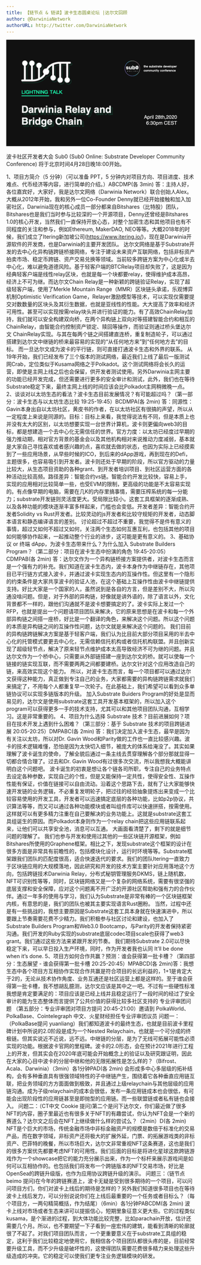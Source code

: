 ```yaml
---
title: 【链节点 & 链读】波卡生态圆桌论坛 |达尔文回顾
author: @DarwiniaNetwork
authorURL: http://twitter.com/DarwiniaNetwork
---
```


![](assets/2020-04-28-sub0-online.png)

波卡社区开发者大会 Sub0 (Sub0 Online: Substrate Developer Community Conference) 将于北京时间4月28日晚18:00开始。

<!--truncate-->



1、项目方简介（5 分钟）（可以准备 PPT，5 分钟内对项目方向、项目进度、技术难点、代币经济等内容，进行简单的介绍。）ABCDMP(各 3min) 
答：主持人好，各位嘉宾好，大家好，我是达尔文网络（Darwinia Network）联合创始人Alex。
大概从2012年开始，我和另外一位Co-Founder Denny就已经开始接触和加入加密社区，Darwinia现在的核心成员一部分都来自Bitshares（比特股）团队，Bitshares也是我们当时参与比较深的一个开源项目，Denny还曾经是Bitshares 1.0的核心开发，当然我们一直保持开放心态，对整个加密生态和其他项目也有不同程度的关注和参与，例如Ethereum, MakerDAO, NEO等等。大概2018年的时候，我们成立了Itering新加坡公司(https://www.itering.io/)，现在是Darwinia开源软件的开发商，也是Darwinia的主要开发团队。
达尔文网络是基于Substrate开发的去中心化异构链跨链桥接网络，专注于建设未来资产互联网络，包括非标资产拍卖市场、稳定币跨链、资产交易兑换等领域。当前较多跨链方案为中心化或半去中心化，难以避免道德风险。基于轻客户端的BTCRelay项目却失败了，这是因为经典轻客户端是线性relay区块，也就是每一个块都要relay，使得维护成本高昂，经济上不可为继。而达尔文Chain Relay是一种新颖的跨链验证Relay，实现了超级轻客户端，使用了Merkle Mountain Range（MMR）区块链头承诺，乐观博弈机制Optimistic Verification Game，Relayer激励模型等技术，可以实现仅需要提交对数数量的区块头及其衍生数据，也就是亚线性的性能。大大提高了效率和经济可用性。甚至可以实现按需relay块头并进行验证的能力。有了高效ChainRelay加持，我们就可以安全构建双向桥，在两个异构链上双向对等搭建智能合约和相互的ChainRelay，由智能合约控制资产锁定、赎回等操作，而验证则通过桥头堡达尔文 ChainRelay实现。与其在每两个链之间搭建直连桥，重复制造轮子，可以通过搭建到达尔文中继链的桥来最容易的实现的“从任何地方来”到“任何地方去”的目标。
而一旦达尔文成为波卡的平行链，则可直接打通波卡生态和外界的联系。
从19年开始，我们已经发布了三个版本的测试网络，最近我们上线了最后一版测试网Crab，定位类似于Kusama网络之于Polkadot。这个测试网络将会长久的运营，即使是主网上线之后也会保留，供开发者测试使用。另外Darwinia主网主要的功能已经开发完成，但还需要进行更多的安全审计和测试，此外，我们也在等待Substrate稳定下来，最终主网上线的时间应该会比Polkadot主网稍微晚一点。
2、谈谈对以太坊生态的看法？波卡生态目前发展情况？有可能超过吗？（第一部分：波卡生态与以太坊生态比较 19:25-19:45）BCDMPA(各 2min) 答：同源性：Gavin本身出自以太坊社区，黄皮书的作者，在以太坊社区有很搞的声望，所以从一定程度上来说是同源的。目标：目标上来看，我觉得说法有不同，但是本质上也并没有太大的区别，以太坊想要实现一台世界计算机，波卡则更偏向web3的目标，都是想建造一个去中心化无需信任的世界。官方力度：以太坊已经度过早期的强力推动期，相对官方背景的基金会以及其他机构相对来说推动力度减弱，基本就是大家自己寻找喜欢或者感兴趣的点，喜欢就去做的状态，也因为实际上已经摸索到了一些应用场景，从早些时候的ICO，到后来的dApp游戏，再到现在的Defi，主题很多，也容易吸引到开发者。波卡则还处于早期的阶段，所以官方驱动的力量比较大，从生态项目资助的各种grant、到开发者培训项目、到社区运营方面的各种活动比较高频。路径差异：智能合约vs链。智能合约开发比较快，容易上手，实现的应用相对比较简单一些，也受EVM的限制，更高级的功能是不太容易实现的。有点像早期的电脑，需要在几K的内存里搞事情，需要压榨系统的每一分能力；substrate开发链则灵活度更大。受局限比较小。这套工具框架的逐渐成熟、以及各种功能的模块逐渐丰富多样起来，门槛也会变低。开发者差异：智能合约开发者Solidity vs Rust开发者。比较灵动的js开发者和比较守规矩的开发者，动态脚本语言和静态编译语言的差别。
讨论超过不超过不重要，我觉得不是件有意义的事情，超过又如何不超过又如何，关注两个生态如何互惠互利，也包括其他的项目如何能够协作起来，一起推动整个行业的进步，这可能是更有意义的。
3、基础协议 or 终端 dApp，为波卡生态带来什么？为什么加入 Substrate Builders Program？（第二部分：项目在波卡生态中扮演的角色 19:45-20:05）CDMPAB(各 2min) 答：达尔文作为一个异构链桥接方案提供者，对波卡生态而言是一个强有力的补充。我们知道在波卡生态内，波卡本身作为中继链存在，其他项目已平行链方式接入波卡，并通过波卡实现生态内的互操作性。但这里有一个隐形的约束条件是大家共享波卡的验证人池，在这个基础上互操作性由波卡中继链提供支持。好比大家是一个国家的人，虽然说到是各自的方言，但是差别不大，所以沟通没啥问题。但是，对于外部的异构链，好像就是讲外语的，除了语言以外，文化背景都不一样的，跟他们沟通就不是波卡想要搞定的了。波卡实际上发过一个RFP，也就是提出一个问题请项目团队来解决，它的原来思想是在波卡和每一个外部异构链之间搭一座桥，好比是一个翻译的角色，来解决这个问题。所以这个问题的本质是异构链之间的互操作性问题，达尔文就是来解决这个问题的。
我们目前的异构链跨链解决方案是基于轻客户端，我们认为比目前大部分项目采用的半去中心化的托管模式要更去中心化，无需信赖信托机构或者信托机构联盟。并且创新实现了超级轻节点，解决了原来轻节点维护成本太高导致经济不可为继的问题。并且达尔文作为一个桥中心，只需要从外部链搭建一座到达尔文的桥。就可以使每一个链接的链实现互联，而不需要两两之间都要建桥。达尔文针对这个应用改造自己的链，来高效实现这个能力。
所以，对波卡生态而言，每一个项目都可以通过达尔文获得这种能力，真正做到专注自己的业务，大家都需要的异构链跨链需求就我们来搞定了，不用每个人都重复早一次轮子。在此基础上，我们希望可以看到众多单链协议可以实现多链版本的升级。
加入Substrate Buiders Program的好处是显而易见的，达尔文是使用substrate这套工具开发基本框架的，所以加入这个program可以获得更多一手的技术支持，尤其可以和其他项目团队沟通，互相学习。这是非常重要的。
4、项目为什么选择 Substrate 技术？目前进展如何？项目在技术开发上遇到什么困难？（第三部分：基于 Substrate 技术的项目跨链进展 20:05-20:25）DMPABC(各 2min) 答：我们决定加入波卡生态，最早是因为有关注以太坊，所以对Dr. Gavin Wood和Parity做的工作也一直比较感兴趣。波卡的技术逻辑难懂，恐怕是因为太快切入细节，被庞大的体系给淹没了。其实如果理解了波卡诞生的使命，了解全貌后通过一条主线去贯穿理解各个部分那就显得一切都合情合理了。过去和Dr. Gavin Wood有过很多次交流，所以我想我大概能讲明白这个问题吧。
波卡诞生的初衷是想让各个链各司所职，专注自己的业务特点去设定各种参数，实现自己的个性，但是又能保持一定共性，使得安全性、互操作性能有保证，价值在链接可以自由流动。沿着这个思路下去，就有了让大家能够快速开发链的业务逻辑，不必重复发明轮子，把过往的经验抽象提炼出来变成一个比较容易使用的开发工具，开发者可以迅速搞定底层的各种功能，比如p2p协议，共识算法等等，而又可以通过各种功能模块或者叫组件库可以快速拼搭，按需使用。这样就可以有更多精力注重在自己要解决的业务功能上。这就是substrate这套工具组诞生的原因。而Polkadot本身则作为一个relay chain把这些应用链联系起来，让他们可以共享安全池，消息可以互通。
大画面看清楚了，剩下的就是细节问题的理解了。
我们也参与开发和使用过其他的一些区块链开源框架，例如Bitshares所使用的Graphene框架。相比之下，发现substrate这个框架的设计在很多方面是非常具有前瞻性的，包括模块化设计，运行时环境等等。Substrate框架跟我们团队的匹配度很高，适合快速迭代的要求。我们的团队Itering一直致力于区块链应用的大规模落地，因此研究和开发的技术方案主要针对应用落地这个方向，包括跨链技术Darwinia Relay，分布式秘钥管理服务DKMS，链上随机数，NFT可识别性等等，同时，区块链网络又是一个复杂的网络系统，需要有很坚强的底层支撑和安全保障，应对这个问题离不开广泛的开源社区帮助和强有力的合作伙伴。通过一年多的使用与学习，我们认为Substrate是非常有棒的一个区块链框架内核，有意思的是，我们的团队也被其主要实现语言Rust圈粉。
当然，过程中还是有一些挑战的，我想主要原因是Substrate这套工具本身就在快速演进中，所以要跟上节奏需要花费不少精力。我们积极参与社区讨论和建设，也加入了Substrate Builders Program和Web3.0 Bootcamp，与Parity的开发者保持紧密沟通。我们开发的Ruby实现的substrate底层codec项目scale也获得了web3 grant。我们通过这些方法来紧跟开发的节奏。
我们期待Substrate 2.0可以尽快稳定下来，可以早日投入生产环境，同时，作为开发者我也认同 It’ll be done when it’s done.
5、项目方如何合作共赢？预测：谁会获得第一批卡槽？（第四部分：生态展望 - 谁会获得第一批卡槽 20:25-20:45）MPABCD(各 2min)答：我想生态中各个项目方互相协作实现合作共赢是符合项目的长远利益的，1+1是肯定大于2的，无论从技术协作角度、业务互通还是社区运营上都是这样的。至于谁会获得第一批卡槽，我不想胡乱臆测，达尔文应该是其中之一吧。不过有一些硬性标准我想是肯定要满足的：项目应该是已经上线并且稳定运行了一段时间的经过了安全审计的能为生态整体而言提供了公共价值的获得比较多社区支持的
专业评审团问题
（第五部分：专业评审团对项目方提问 20:45-21:00）邀请到 PolkaWorld、PolkaBase、Cointelegraph 中文、火星财经担任专业评审团议员
问题一：（PolkaBase提问 yuanliang）我们都知道波卡的最终生态，也就是目前波卡里程碑计划中所说的2.0阶段是成为一个Nested Relaychain，也就是一个可分成的终极链。但其实说近不近说，远不远。中继链的分层，是为了无线可拓展可能性必须实现的功能。根据波卡官网的里程碑。波卡的2.0形态，会在预计2021年进行工程上的开发，但其实会在2020年底可能会开始概念上的验证以及研究跟证明，因此在大家的心目中波卡的分层中继和他的无限拓展性是怎么样的？（Bifrost、Acala、Darwinia）（3min）各1分钟PAD(各 2min)
会形成多中心多层级的拓补结构，会有多种垂直具有很强领域特性的子中继链产生，围绕着它各种垂直应用链互联，把业务领域的方方面面做到极致，并且通过上级relaychain与其他层级的应用链沟通。成为子级relaychain的成本会很低，发布一条应用链成本也会很低，有可能会出现阶段性的应用链甚至是即抛型的应用链。而一些联盟链或者私有链也会接入。
问题二：（CT中文 Cookie 提问)第二个是问下达尔文，你们最近做了很多NFT的内容，圈子里最近也有很多关于NFT的有趣尝试，你认为NFT会是一个新的赛道么？达尔文之后会在NFT上继续做什么样的尝试么？（2min）D(各 2min)
NFT是个巨大的市场，传统金融市场中非标金融资产的规模是数倍于标准化的交易产品，而在数字领域，非标资产还将极大的扩展外延，门票、的拓展游戏类的非标资产、巴菲特的晚餐，所以市场巨大，达尔文非常重视NFT这条赛道，这也是我们的很多方案优先都要考虑NFT的可用性。我们后面的目标是将进化星球这款跨链游戏作为一个showcase把它的能力充分展示出来，作为一个标杆来展示游戏间是如何可以互相协作的。也包括我们将发布一个跨链版本的NFT交易市场，好比是OpenSea的跨链升级版，也作为应用协议跨链升级的演示。
问题三：（链节点 beimo 提问)在今年的跨链赛道上，波卡无疑是受到很多期待的一个项目，可以问问项目方们，你们对波卡上线后的期待是怎样的？另外我们知道很多项目也在等待波卡上线后发力，可以分别说说你们在上线后最重要的一个任务或者目标么？（每个项目方，一两句精简概括，作为结尾）（6min）各1分钟PABCDM(各 2min)
波卡上线对市场或者生态来讲可以提振信心，短期里象征意义更大些。它的过程类似kusama，是个渐进的过程，到大体功能比较完整，比如parachain开放，估计还需要几个月。所以，也不要期望一下子看到一座宏伟的建筑，能看到清晰的轮廓就很了不起了。对我们项目团队而言，一个更重要意义在于substrate工具组的稳定，这利于我们比较稳定地使用它，我相信各个项目团队都很头疼的是，目前经常要升级工具，而不少升级是破坏性的，这使得团队需要花费很多精力来处理这些升级造成的冲突。它的稳定可以使我们更专注业务逻辑模块的研发。